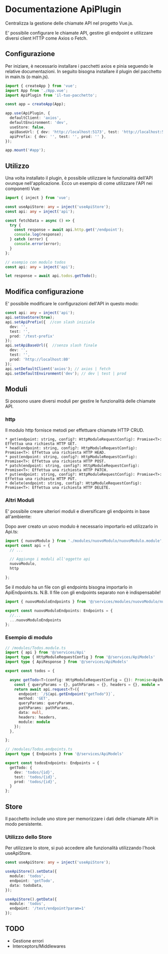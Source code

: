 # Documentazione ApiPlugin
Centralizza la gestione delle chiamate API nel progetto Vue.js. 

E' possibile configurare le chiamate API, gestire gli endpoint e utilizzare diversi client HTTP come Axios o Fetch.

## Configurazione
Per iniziare, è necessario installare i pacchetti axios e pinia seguendo le relative documentazioni.
In seguito bisogna installare il plugin del pacchetto in main.ts (o main.js).

``` typescript
import { createApp } from 'vue';
import App from './App.vue';
import ApiPlugin from 'il-tuo-pacchetto';

const app = createApp(App);

app.use(ApiPlugin, {
  defaultClient: 'axios',
  defaultEnvironment: 'dev',
  useStore: false,
  apiBaseUrl: { dev: 'http://localhost:5173', test: 'http://localhost:5173', prod: 'http://localhost:5173' },
  apiPrefix: { dev: '', test: '', prod: '' },
});

app.mount('#app');
```

## Utilizzo
Una volta installato il plugin, è possibile utilizzare le funzionalità dell'API ovunque nell'applicazione. 
Ecco un esempio di come utilizzare l'API nei componenti Vue:

``` typescript
import { inject } from 'vue';

const useApiStore: any = inject('useApiStore');
const api: any = inject('api');

const fetchData = async () => {
  try {
    const response = await api.http.get('/endpoint');
    console.log(response);
  } catch (error) {
    console.error(error);
  }
};
```

```typescript
// esempio con modulo todos
const api: any = inject('api');

let response = await api.todos.getTodo();
```

## Modifica configurazione

E' possibile modificare le configurazioni dell'API in questo modo:

```typescript
const api: any = inject('api');
api.setUseStore(true);
api.setApiPrefix({  //con slash iniziale
  dev: '', 
  test: '', 
  prod: '/test-prefix' 
});
api.setApiBaseUrl({  //senza slash finale
  dev: '',
  test: '',
  prod: 'http://localhost:80'
});
api.setDefaultClient('axios'); // axios | fetch
api.setDefaultEnvironment('dev'); // dev | test | prod
```

## Moduli
Si possono usare diversi moduli per gestire le funzionalità delle chiamate API. 

### http
Il modulo http fornisce metodi per effettuare chiamate HTTP CRUD.

```
* get(endpoint: string, config?: HttpModuleRequestConfig): Promise<T>: Effettua una richiesta HTTP GET.
* head(endpoint: string, config?: HttpModuleRequestConfig): Promise<T>: Effettua una richiesta HTTP HEAD.
* post(endpoint: string, config?: HttpModuleRequestConfig): Promise<T>: Effettua una richiesta HTTP POST.
* patch(endpoint: string, config?: HttpModuleRequestConfig): Promise<T>: Effettua una richiesta HTTP PATCH.
* put(endpoint: string, config?: HttpModuleRequestConfig): Promise<T>: Effettua una richiesta HTTP PUT.
* delete(endpoint: string, config?: HttpModuleRequestConfig): Promise<T>: Effettua una richiesta HTTP DELETE.
```

### Altri Moduli
E' possibile creare ulteriori moduli e diversificare gli endpoints in base all'ambiente:

Dopo aver creato un uovo modulo è necessario importarlo ed utilizzarlo in Api.ts:

```typescript
import { nuovoModulo } from './modules/nuovoModulo/nuovoModulo.module';
export const api = {
  // ...

  // Aggiungo i moduli all'oggetto api
  nuovoModulo,
  http

};
```

Se il modulo ha un file con gli endpoints bisogna importarlo in ApiEndpoints.ts.
N.B. Il file con gli endpoints separato non è indispensabile!

```typescript
import { nuovoModuloEndpoints } from '@/services/modules/nuovoModulo/nuovoModulo.endpoints'

export const nuovoModuloEndpoints: Endpoints = {
  //...
  ...nuovoModuloEndpoints
};
```

### Esempio di modulo

```typescript
// /modules/Todos.module.ts
import { api } from '@/services/Api'
import type { HttpModuleRequestConfig } from '@/services/ApiModels'
import type { ApiResponse } from '@/services/ApiModels'

export const todos = {

  async getTodo<T>(config: HttpModuleRequestConfig = {}): Promise<ApiResponse<T>> {
    const { queryParams = {}, pathParams = {}, headers = {}, module = 'todos' } = config;
    return await api.request<T>({
      endpoint: `/${api.getEndpoint("getTodo")}`,
      method: 'GET',
      queryParams: queryParams,
      pathParams: pathParams,
      data: null,
      headers: headers,
      module: module
    });
  },

};
```

``` typescript
// /modules/Todos.endpoints.ts
import type { Endpoints } from '@/services/ApiModels'

export const todosEndpoints: Endpoints = {
  getTodo: {
    dev: 'todos/{id}',
    test: 'todos/{id}',
    prod: 'todos/{id}',
  }
};
```

## Store 
Il pacchetto include uno store per memorizzare i dati delle chiamate API in modo persistente.

### Utilizzo dello Store
Per utilizzare lo store, si può accedere alle funzionalità utilizzando l'hook useApiStore.

```typescript
const useApiStore: any = inject('useApiStore');

useApiStore().setData({
  module: 'todos',
  endpoint: 'getTodo',
  data: todoData,
});

useApiStore().getData({
  module: 'todos',
  endpoint: '/test/endpoint?param=1'
});
```

## TODO
* Gestione errori
* Interceptors/Middlewares